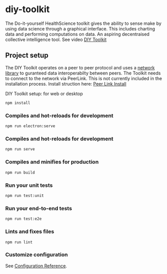 # diy-toolkit

The Do-it-yourself HealthScience toolkit gives the ability to sense make by using data science through a graphical interface.  This includes charting data and performing computations on data. An aspiring decentraised collective intelligence tool. See video <a href="https://www.youtube.com/channel/UCoCgnBkZpB2oMn1Qa2nXKeg/playlists">DIY Toolkit</a>

## Project setup

The DIY Toolkit operates on a peer to peer protocol and uses a <a href="https://github.com/DaMaHub/networklibrary">network library</a> to guranteed data interoperabilty between peers.  The Toolkit needs to connect to the network via PeerLink.  This is not currently included in the installation process.  Install struction here: <a href="https://github.com/DaMaHub/peerlink">Peer Link Install</a>

DIY Toolkit setup: for web or desktop
```
npm install
```

### Compiles and hot-reloads for development
```
npm run electron:serve
```


### Compiles and hot-reloads for development
```
npm run serve
```

### Compiles and minifies for production
```
npm run build
```

### Run your unit tests
```
npm run test:unit
```

### Run your end-to-end tests
```
npm run test:e2e
```

### Lints and fixes files
```
npm run lint
```

### Customize configuration
See [Configuration Reference](https://cli.vuejs.org/config/).
